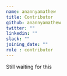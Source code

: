 ```yaml
---
name: anannyamathew
title: Contributor
github: anannyamathew
twitter: ""
linkedin: ""
slack: ""
joining_date: ""
role : contributor
---
```


Still waiting for this
